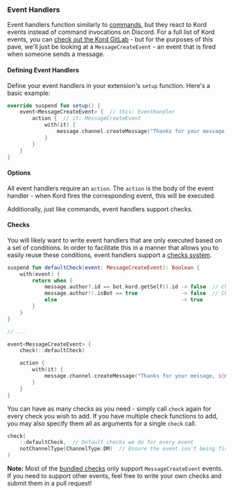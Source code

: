 ### Event Handlers

Event handlers function similarly to [commands](./command), but they react to Kord events instead of command
invocations on Discord. For a full list of Kord events, you can 
[check out the Kord GitLab](https://gitlab.com/kordlib/kord/-/tree/master/core/src/main/kotlin/com/gitlab/kordlib/core/event)
\- but for the purposes of this pave, we'll just be looking at a `MessageCreateEvent` - an event that is fired when
someone sends a message.

#### Defining Event Handlers

Define your event handlers in your extension's `setup` function. Here's a basic example:

```kotlin
override suspend fun setup() {
    event<MessageCreateEvent> {  // this: EventHandler
        action {  // it: MessageCreateEvent
            with(it) {
                message.channel.createMessage("Thanks for your message, ${message.author!!.mention}")
            }
        }
    }
}
```

#### Options

All event handlers require an `action`. The `action` is the body of the event handler - when Kord fires the
corresponding event, this will be executed.

Additionally, just like commands, event handlers support checks.

#### Checks

You will likely want to write event handlers that are only executed based on a set of conditions.
In order to facilitate this in a manner that allows you to easily reuse these conditions,
event handlers support a [checks system](check).

```kotlin
suspend fun defaultCheck(event: MessageCreateEvent): Boolean {
    with(event) {
        return when {
            message.author?.id == bot.kord.getSelf().id -> false  // Check that we didn't send this message.
            message.author!!.isBot == true              -> false  // Check that another bot didn't send this message.
            else                                        -> true
        }
    }
}

// ...

event<MessageCreateEvent> {
    check(::defaultCheck)

    action {
        with(it) {
            message.channel.createMessage("Thanks for your message, ${message.author!!.mention}")
        }
    }
}
```

You can have as many checks as you need - simply call `check` again for every check you wish to add. If
you have multiple check functions to add, you may also specify them all as arguments for a single `check` call.

```kotlin
check(
    ::defaultCheck,  // Default checks we do for every event
    notChannelType(ChannelType.DM)  // Ensure the event isn't being fired for a DM
)
```

**Note:** Most of the [bundled checks](check) only support `MessageCreateEvent` events. If you need to
support other events, feel free to write your own checks and submit them in a pull request!
